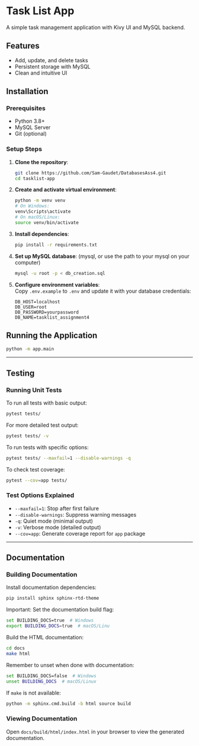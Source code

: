 # Task List App

A simple task management application with Kivy UI and MySQL backend.

## Features

- Add, update, and delete tasks
- Persistent storage with MySQL
- Clean and intuitive UI

## Installation

### Prerequisites
- Python 3.8+
- MySQL Server
- Git (optional)

### Setup Steps

1. **Clone the repository**:
   ```bash
   git clone https://github.com/Sam-Gaudet/DatabasesAss4.git
   cd tasklist-app
   ```

2. **Create and activate virtual environment**:
   ```bash
   python -m venv venv
   # On Windows:
   venv\Scripts\activate
   # On macOS/Linux:
   source venv/bin/activate
   ```

3. **Install dependencies**:
   ```bash
   pip install -r requirements.txt
   ```

4. **Set up MySQL database**: (mysql, or use the path to your mysql on your computer)
   ```bash
   mysql -u root -p < db_creation.sql
   ```

5. **Configure environment variables**:  
   Copy `.env.example` to `.env` and update it with your database credentials:
   ```
   DB_HOST=localhost
   DB_USER=root
   DB_PASSWORD=yourpassword
   DB_NAME=tasklist_assignment4
   ```

## Running the Application

```bash
python -m app.main
```

---

## Testing

### Running Unit Tests

To run all tests with basic output:
```bash
pytest tests/
```

For more detailed test output:
```bash
pytest tests/ -v
```

To run tests with specific options:
```bash
pytest tests/ --maxfail=1 --disable-warnings -q
```

To check test coverage:
```bash
pytest --cov=app tests/
```

### Test Options Explained

- `--maxfail=1`: Stop after first failure  
- `--disable-warnings`: Suppress warning messages  
- `-q`: Quiet mode (minimal output)  
- `-v`: Verbose mode (detailed output)  
- `--cov=app`: Generate coverage report for `app` package  

---

## Documentation

### Building Documentation

Install documentation dependencies:
```bash
pip install sphinx sphinx-rtd-theme
```

Important: Set the documentation build flag:
```bash
set BUILDING_DOCS=true  # Windows
export BUILDING_DOCS=true  # macOS/Linu
```

Build the HTML documentation:
```bash
cd docs
make html
```

Remember to unset when done with documentation:
```bash
set BUILDING_DOCS=false  # Windows
unset BUILDING_DOCS  # macOS/Linux
```

If `make` is not available:
```bash
python -m sphinx.cmd.build -b html source build
```

### Viewing Documentation

Open `docs/build/html/index.html` in your browser to view the generated documentation.
